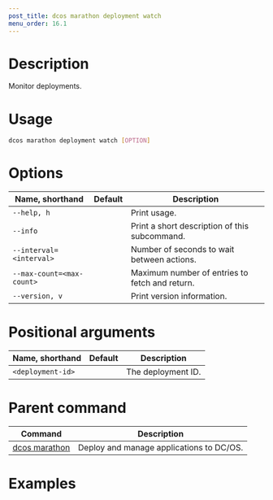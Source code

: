 ```yaml
---
post_title: dcos marathon deployment watch
menu_order: 16.1
---
```


# Description
Monitor deployments.

# Usage

```bash
dcos marathon deployment watch [OPTION]
```

# Options

| Name, shorthand | Default | Description |
|---------|-------------|-------------|
| `--help, h`   |             |  Print usage. |
| `--info`   |             |  Print a short description of this subcommand. |
| `--interval=<interval>`   |             | Number of seconds to wait between actions. |
| `--max-count=<max-count>`   |             | Maximum number of entries to fetch and return. |
| `--version, v`   |             | Print version information. |

# Positional arguments

| Name, shorthand | Default | Description |
|---------|-------------|-------------|
| `<deployment-id>`   |             |  The deployment ID. |

# Parent command

| Command | Description |
|---------|-------------|
| [dcos marathon](/docs/1.9/usage/cli/command-reference/dcos-marathon/) | Deploy and manage applications to DC/OS. |

# Examples